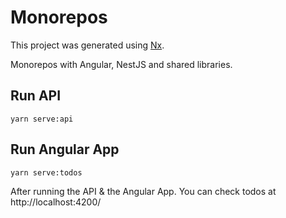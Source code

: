 # Monorepos

This project was generated using [Nx](https://nx.dev).

Monorepos with Angular, NestJS and shared libraries.

## Run API

```
yarn serve:api
```

## Run Angular App

```
yarn serve:todos
```

After running the API & the Angular App. You can check todos at http://localhost:4200/
